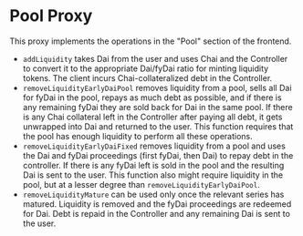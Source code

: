 # Pool Proxy

This proxy implements the operations in the "Pool" section of the frontend.

 - `addLiquidity` takes Dai from the user and uses Chai and the Controller to convert it to the appropriate Dai/fyDai ratio for minting liquidity tokens. The client incurs Chai-collateralized debt in the Controller.
 - `removeLiquidityEarlyDaiPool` removes liquidity from a pool, sells all Dai for fyDai in the pool, repays as much debt as possible, and if there is any remaining fyDai they are sold back for Dai in the same pool. If there is any Chai collateral left in the Controller after paying all debt, it gets unwrapped into Dai and returned to the user. This function requires that the pool has enough liquidity to perform all these operations.
 - `removeLiquidityEarlyDaiFixed` removes liquidity from a pool and uses the Dai and fyDai proceedings (first fyDai, then Dai) to repay debt in the controller. If there is any fyDai left is sold in the pool and the resulting Dai is sent to the user. This function also might require liquidity in the pool, but at a lesser degree than `removeLiquidityEarlyDaiPool`.
 - `removeLiquidityMature` can be used only once the relevant series has matured. Liquidity is removed and the fyDai proceedings are redeemed for Dai. Debt is repaid in the Controller and any remaining Dai is sent to the user.